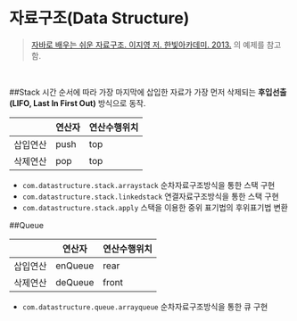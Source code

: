 # 자료구조(Data Structure)

> [자바로 배우는 쉬운 자료구조. 이지영 저. 한빛아카데미. 2013.](http://book.naver.com/bookdb/book_detail.nhn?bid=7278662) 의 예제를 참고함.

<br>

##Stack
시간 순서에 따라 가장 마지막에 삽입한 자료가 가장 먼저 삭제되는 **후입선출 (LIFO, Last In First Out)** 방식으로 동작.

| 		  |연산자|연산수행위치|
|--------|--------|--------|
| 삽입연산 | push | top |
| 삭제연산 | pop  | top |


- `com.datastructure.stack.arraystack` 순차자료구조방식을 통한 스택 구현
- `com.datastructure.stack.linkedstack` 연결자료구조방식을 통한 스택 구현
- `com.datastructure.stack.apply` 스택을 이용한 중위 표기법의 후위표기법 변환

##Queue

| 		  |연산자|연산수행위치|
|--------|--------|--------|
| 삽입연산 | enQueue | rear |
| 삭제연산 | deQueue | front |

- `com.datastructure.queue.arrayqueue` 순차자료구조방식을 통한 큐 구현